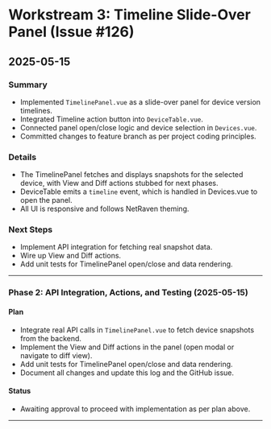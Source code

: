 # Workstream 3: Timeline Slide-Over Panel (Issue #126)

## 2025-05-15

### Summary
- Implemented `TimelinePanel.vue` as a slide-over panel for device version timelines.
- Integrated Timeline action button into `DeviceTable.vue`.
- Connected panel open/close logic and device selection in `Devices.vue`.
- Committed changes to feature branch as per project coding principles.

### Details
- The TimelinePanel fetches and displays snapshots for the selected device, with View and Diff actions stubbed for next phases.
- DeviceTable emits a `timeline` event, which is handled in Devices.vue to open the panel.
- All UI is responsive and follows NetRaven theming.

### Next Steps
- Implement API integration for fetching real snapshot data.
- Wire up View and Diff actions.
- Add unit tests for TimelinePanel open/close and data rendering.

---

### Phase 2: API Integration, Actions, and Testing (2025-05-15)

#### Plan
- Integrate real API calls in `TimelinePanel.vue` to fetch device snapshots from the backend.
- Implement the View and Diff actions in the panel (open modal or navigate to diff view).
- Add unit tests for TimelinePanel open/close and data rendering.
- Document all changes and update this log and the GitHub issue.

#### Status
- Awaiting approval to proceed with implementation as per plan above.

---
